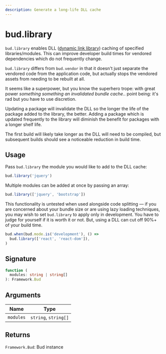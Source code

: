 ```yaml
---
description: Generate a long-life DLL cache
---
```


# bud.library

`bud.library` enables DLL ([dynamic link library](https://en.wikipedia.org/wiki/Dynamic-link_library)) caching of specified libraries/modules. This can improve developer build times for vendored dependencies which do not frequently change.

`bud.library` differs from `bud.vendor` in that it doesn't just separate the vendored code from the application code, but actually stops the vendored assets from needing to be rebuilt at all.

It seems like a superpower, but you know the superhero trope: with great power _something something an invalidated bundle cache_.. point being: it's rad but you have to use discretion.

Updating a package will invalidate the DLL so the longer the life of the package added to the library, the better. Adding a package which is updated frequently to the library will diminish the benefit for packages with a longer shelf life.

The first build will likely take longer as the DLL will need to be compiled, but subsequent builds should see a noticeable reduction in build time.

## Usage

Pass `bud.library` the module you would like to add to the DLL cache:

```js
bud.library('jquery')
```

Multiple modules can be added at once by passing an array:

```js
bud.library(['jquery', 'bootstrap'])
```

This functionality is untested when used alongside code splitting &mdash; if you are concerned about your bundle size or are using lazy loading techniques, you may wish to set `bud.library` to apply only in development. You have to judge for yourself if it is worth it or not. But, using a DLL can cut off 90%+ of your build time.

```ts
bud.when(bud.mode.is('development'), () =>
  bud.library(['react', 'react-dom']),
)
```

## Signature

```ts
function (
  modules: string | string[]
): Framework.Bud
```

## Arguments

| Name      | Type                 |
| --------- | -------------------- |
| `modules` | `string`, `string[]` |

## Returns

`Framework.Bud`: Bud instance
